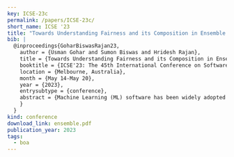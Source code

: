 ```yaml
---
key: ICSE-23c
permalink: /papers/ICSE-23c/
short_name: ICSE '23
title: "Towards Understanding Fairness and its Composition in Ensemble Machine Learning"
bib: |
  @inproceedings{GoharBiswasRajan23,
    author = {Usman Gohar and Sumon Biswas and Hridesh Rajan},
    title = {Towards Understanding Fairness and its Composition in Ensemble Machine Learning},
    booktitle = {ICSE'23: The 45th International Conference on Software Engineering},
    location = {Melbourne, Australia},
    month = {May 14-May 20},
    year = {2023},
    entrysubtype = {conference},
    abstract = {Machine Learning (ML) software has been widely adopted in modern society, with reported fairness implications for minority groups based on race, sex, age, etc. Many recent works have proposed methods to measure and mitigate algorithmic bias in ML models. The existing approaches focus on single classifier-based ML models. However, real-world ML models are often composed of multiple independent or dependent learners in an ensemble (e.g., Random Forest), where the fairness composes in a non-trivial way. How does fairness compose in ensembles? What are the fairness impacts of the learners on the ultimate fairness of the ensemble? Can fair learners result in an unfair ensemble? Furthermore, studies have shown that hyperparameters influence the fairness of ML models. Ensemble hyperparameters are more complex since they affect how learners are combined in different categories of ensembles. Understanding the impact of ensemble hyperparameters on fairness will help programmers design fair ensembles. Today, we do not understand these fully for different ensemble algorithms. In this paper, we comprehensively study popular real-world ensembles: bagging, boosting, stacking and voting. We have developed a benchmark of 168 ensemble models collected from Kaggle on four popular fairness datasets. We use existing fairness metrics to understand the composition of fairness. Our results show that ensembles can be designed to be fairer without using mitigation techniques. We also identify the interplay between fairness composition and data characteristics to guide fair ensemble design. Finally, our benchmark can be leveraged for further research on fair ensembles. To the best of our knowledge, this is one of the first and largest studies on fairness composition in ensembles yet presented in the literature.
    }
  }
kind: conference
download_link: ensemble.pdf
publication_year: 2023
tags:
  - boa
---
```

